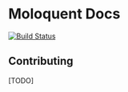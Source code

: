 # Moloquent Docs

[![Build Status](https://travis-ci.org/moloquent/docs.svg?branch=docs)](https://travis-ci.org/moloquent/docs)

## Contributing
[TODO]